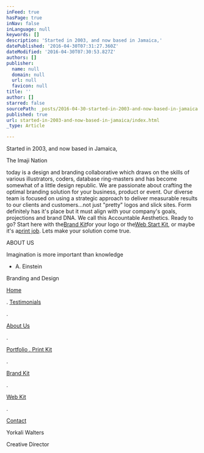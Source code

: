 ```yaml
---
inFeed: true
hasPage: true
inNav: false
inLanguage: null
keywords: []
description: 'Started in 2003, and now based in Jamaica,'
datePublished: '2016-04-30T07:31:27.360Z'
dateModified: '2016-04-30T07:30:53.827Z'
authors: []
publisher:
  name: null
  domain: null
  url: null
  favicon: null
title: ''
author: []
starred: false
sourcePath: _posts/2016-04-30-started-in-2003-and-now-based-in-jamaica.md
published: true
url: started-in-2003-and-now-based-in-jamaica/index.html
_type: Article

---
```

Started in 2003, and now based in Jamaica,

The Imaji Nation

today is a design and branding collaborative which draws on the skills of various illustrators, coders, database ring-masters and has become somewhat of a little design republic. We are passionate about crafting the optimal branding solution for your business, product or event. Our diverse team is focused on using a strategic approach to deliver measurable results to our clients and customers...not just "pretty" logos and slick sites. Form definitely has it's place but it must align with your company's goals, projections and brand DNA. We call this Accountable Aesthetics. Ready to go? Start here with the[Brand Kit][0]for your logo or the[Web Start Kit][1], or maybe it's a[print job][2]. Lets make your solution come true.

ABOUT US

Imagination is more important than knowledge

- A. Einstein

Branding and Design

[][3]

[Home][3]

. [Testimonials][4]

. 

[About Us][5]

. 

[Portfolio . ][6][Print Kit][2]

. 

[Brand Kit][0]

. 

[Web Kit][1]

.

[Contact][7]

Yorkali Walters  

Creative Director

[0]: http://wheresolutionscometrue.com/imajin/Brand_Kit.html "Brand_Kit.html"
[1]: http://wheresolutionscometrue.com/imajin/Web_Kit.html "Web_Kit.html"
[2]: http://wheresolutionscometrue.com/imajin/Print_Kit.html "Print_Kit.html"
[3]: http://wheresolutionscometrue.com/imajin/Home_-_The_Imaji_Nation____where_solutions_come_true..html "Home_-_The_Imaji_Nation____where_solutions_come_true..html"
[4]: http://wheresolutionscometrue.com/imajin/Testimonials.html "Testimonials.html"
[5]: http://wheresolutionscometrue.com/imajin/About_Us.html
[6]: http://wheresolutionscometrue.com/imajin/Portfolio-LOGOS.html "Portfolio-LOGOS.html"
[7]: http://wheresolutionscometrue.com/imajin/Contact.html "Contact.html"